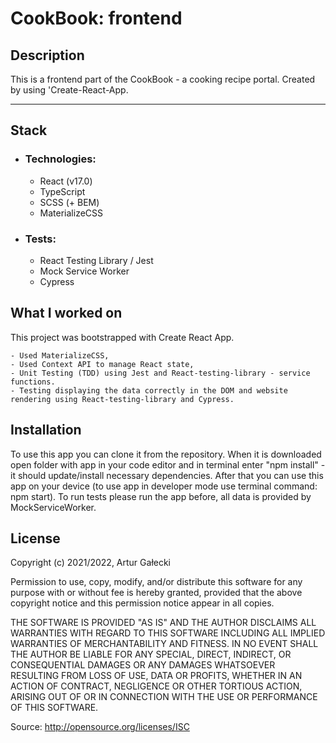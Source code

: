 # CookBook: frontend

## Description

This is a frontend part of the CookBook - a cooking recipe portal. Created by using 'Create-React-App.

---

## Stack

- ### Technologies:

  - React (v17.0)
  - TypeScript
  - SCSS (+ BEM)
  - MaterializeCSS

- ### Tests:

  - React Testing Library / Jest
  - Mock Service Worker
  - Cypress

## What I worked on

This project was bootstrapped with Create React App.

    - Used MaterializeCSS,
    - Used Context API to manage React state,
    - Unit Testing (TDD) using Jest and React-testing-library - service functions.
    - Testing displaying the data correctly in the DOM and website rendering using React-testing-library and Cypress.

## Installation

To use this app you can clone it from the repository. When it is downloaded open folder with app in your code editor and in terminal enter "npm install" - it should update/install necessary dependencies. After that you can use this app on your device (to use app in developer mode use terminal command: npm start). To run tests please run the app before, all data is provided by MockServiceWorker.

## License

Copyright (c) 2021/2022, Artur Gałecki

Permission to use, copy, modify, and/or distribute this software for any purpose with or without fee is hereby granted, provided that the above copyright notice and this permission notice appear in all copies.

THE SOFTWARE IS PROVIDED "AS IS" AND THE AUTHOR DISCLAIMS ALL WARRANTIES WITH REGARD TO THIS SOFTWARE INCLUDING ALL IMPLIED WARRANTIES OF MERCHANTABILITY AND FITNESS. IN NO EVENT SHALL THE AUTHOR BE LIABLE FOR ANY SPECIAL, DIRECT, INDIRECT, OR CONSEQUENTIAL DAMAGES OR ANY DAMAGES WHATSOEVER RESULTING FROM LOSS OF USE, DATA OR PROFITS, WHETHER IN AN ACTION OF CONTRACT, NEGLIGENCE OR OTHER TORTIOUS ACTION, ARISING OUT OF OR IN CONNECTION WITH THE USE OR PERFORMANCE OF THIS SOFTWARE.

Source: http://opensource.org/licenses/ISC
